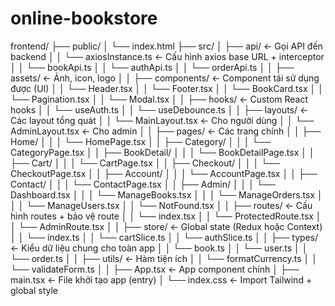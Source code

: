 # online-bookstore
frontend/
├── public/
│   └── index.html
├── src/
│   ├── api/                      ← Gọi API đến backend
│   │   └── axiosInstance.ts      ← Cấu hình axios base URL + interceptor
│   │   └── bookApi.ts
│   │   └── authApi.ts
│   │   └── orderApi.ts
│
│   ├── assets/                   ← Ảnh, icon, logo
│
│   ├── components/               ← Component tái sử dụng được (UI)
│   │   └── Header.tsx
│   │   └── Footer.tsx
│   │   └── BookCard.tsx
│   │   └── Pagination.tsx
│   │   └── Modal.tsx
│
│   ├── hooks/                    ← Custom React hooks
│   │   └── useAuth.ts
│   │   └── useDebounce.ts
│
│   ├── layouts/                  ← Các layout tổng quát
│   │   └── MainLayout.tsx        ← Cho người dùng
│   │   └── AdminLayout.tsx       ← Cho admin
│
│   ├── pages/                    ← Các trang chính
│   │   ├── Home/
│   │   │   └── HomePage.tsx
│   │   ├── Category/
│   │   │   └── CategoryPage.tsx
│   │   ├── BookDetail/
│   │   │   └── BookDetailPage.tsx
│   │   ├── Cart/
│   │   │   └── CartPage.tsx
│   │   ├── Checkout/
│   │   │   └── CheckoutPage.tsx
│   │   ├── Account/
│   │   │   └── AccountPage.tsx
│   │   ├── Contact/
│   │   │   └── ContactPage.tsx
│   │   ├── Admin/
│   │   │   └── Dashboard.tsx
│   │   │   └── ManageBooks.tsx
│   │   │   └── ManageOrders.tsx
│   │   │   └── ManageUsers.tsx
│   │   └── NotFound.tsx
│
│   ├── routes/                   ← Cấu hình routes + bảo vệ route
│   │   └── index.tsx
│   │   └── ProtectedRoute.tsx
│   │   └── AdminRoute.tsx
│
│   ├── store/                    ← Global state (Redux hoặc Context)
│   │   └── index.ts
│   │   └── cartSlice.ts
│   │   └── authSlice.ts
│
│   ├── types/                    ← Kiểu dữ liệu chung cho toàn app
│   │   └── book.ts
│   │   └── user.ts
│   │   └── order.ts
│
│   ├── utils/                    ← Hàm tiện ích
│   │   └── formatCurrency.ts
│   │   └── validateForm.ts
│
│   ├── App.tsx                   ← App component chính
│   ├── main.tsx                  ← File khởi tạo app (entry)
│   └── index.css                 ← Import Tailwind + global style
#